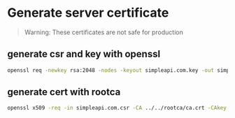 # Generate server certificate

> Warning: These certificates are not safe for production

## generate csr and key with openssl

```bash
openssl req -newkey rsa:2048 -nodes -keyout simpleapi.com.key -out simpleapi.com.csr
```

## generate cert with rootca

```bash
openssl x509 -req -in simpleapi.com.csr -CA ../../rootca/ca.crt -CAkey ../../rootca/ca.key -CAcreateserial -out simpleapi.com.crt -days 1825 -sha256
```